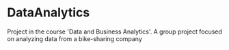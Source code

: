 # 	DataAnalytics
Project in the course 'Data and Business Analytics'. A group project focused on analyzing data from a bike-sharing company
